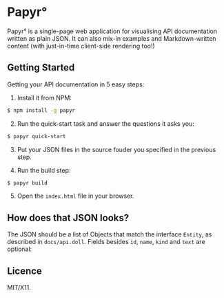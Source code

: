 Papyr°
======

Papyr° is a single-page web application for visualising API documentation
written as plain JSON. It can also mix-in examples and Markdown-written
content (with just-in-time client-side rendering too!)


## Getting Started

Getting your API documentation in 5 easy steps:

1) Install it from NPM:

```bash
$ npm install -g papyr
```

2) Run the quick-start task and answer the questions it asks you:

```bash
$ papyr quick-start
```

3) Put your JSON files in the source fouder you specified in the
previous step.

4) Run the build step:

```bash
$ papyr build
```

5) Open the `index.html` file in your browser.


## How does that JSON looks?

The JSON should be a list of Objects that match the interface
`Entity`, as described in `docs/api.doll`. Fields besides
`id`, `name`, `kind` and `text` are optional:


## Licence

MIT/X11.

